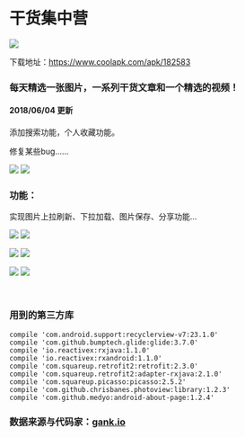 # 干货集中营

![](https://github.com/Ian0903/meizitu/blob/master/Screenshots/Logo.png)

下载地址：https://www.coolapk.com/apk/182583

### 每天精选一张图片，一系列干货文章和一个精选的视频！

#### 2018/06/04 更新

  添加搜索功能，个人收藏功能。

  修复某些bug......

![](https://github.com/Ian0903/meizitu/blob/master/Screenshots/10.jpg)
![](https://github.com/Ian0903/meizitu/blob/master/Screenshots/11.jpg)

### 功能：

  实现图片上拉刷新、下拉加载、图片保存、分享功能...
  
  ![](https://github.com/Ian0903/meizitu/blob/master/Screenshots/5.jpg)
  ![](https://github.com/Ian0903/meizitu/blob/master/Screenshots/7.jpg)
  
  
  ![](https://github.com/Ian0903/meizitu/blob/master/Screenshots/4.jpg)
  ![](https://github.com/Ian0903/meizitu/blob/master/Screenshots/3.jpg)
  
  ![](https://github.com/Ian0903/meizitu/blob/master/Screenshots/2.jpg)
  ![](https://github.com/Ian0903/meizitu/blob/master/Screenshots/1.jpg)
  
  

### 用到的第三方库

    compile 'com.android.support:recyclerview-v7:23.1.0'
    compile 'com.github.bumptech.glide:glide:3.7.0'
    compile 'io.reactivex:rxjava:1.1.0'
    compile 'io.reactivex:rxandroid:1.1.0'
    compile 'com.squareup.retrofit2:retrofit:2.3.0'
    compile 'com.squareup.retrofit2:adapter-rxjava:2.1.0'
    compile 'com.squareup.picasso:picasso:2.5.2'
    compile 'com.github.chrisbanes.photoview:library:1.2.3'
    compile 'com.github.medyo:android-about-page:1.2.4'
    
### 数据来源与代码家：[gank.io](http://gank.io)
